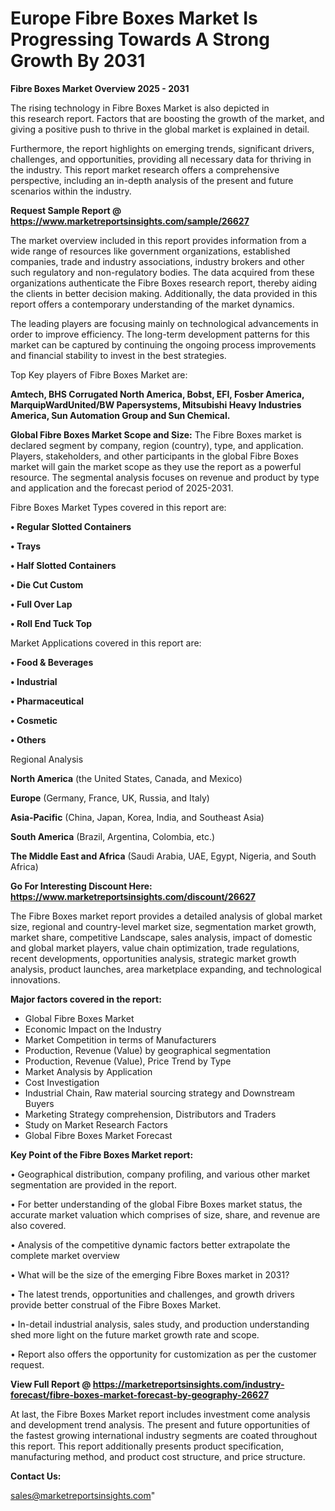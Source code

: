  # Europe Fibre Boxes Market Is Progressing Towards A Strong Growth By 2031

<Strong> Fibre Boxes Market Overview 2025 - 2031</strong>

The rising technology in Fibre Boxes Market is also depicted in this research report. Factors that are boosting the growth of the market, and giving a positive push to thrive in the global market is explained in detail.

Furthermore, the report highlights on emerging trends, significant drivers, challenges, and opportunities, providing all necessary data for thriving in the industry. This report market research offers a comprehensive perspective, including an in-depth analysis of the present and future scenarios within the industry.

<strong>Request Sample Report @ <a href=https://www.marketreportsinsights.com/sample/26627>https://www.marketreportsinsights.com/sample/26627</a></strong>

The market overview included in this report provides information from a wide range of resources like government organizations, established companies, trade and industry associations, industry brokers and other such regulatory and non-regulatory bodies. The data acquired from these organizations authenticate the Fibre Boxes research report, thereby aiding the clients in better decision making. Additionally, the data provided in this report offers a contemporary understanding of the market dynamics.

The leading players are focusing mainly on technological advancements in order to improve efficiency. The long-term development patterns for this market can be captured by continuing the ongoing process improvements and financial stability to invest in the best strategies.

Top Key players of Fibre Boxes Market are:

<strong>Amtech, BHS Corrugated North America, Bobst, EFI, Fosber America, MarquipWardUnited/BW Papersystems, Mitsubishi Heavy Industries America, Sun Automation Group and Sun Chemical.</strong>

<strong><b>Global Fibre Boxes Market Scope and Size:</b></strong>
The Fibre Boxes market is declared segment by company, region (country), type, and application. Players, stakeholders, and other participants in the global Fibre Boxes market will gain the market scope as they use the report as a powerful resource. The segmental analysis focuses on revenue and product by type and application and the forecast period of 2025-2031.

Fibre Boxes Market Types covered in this report are:

<strong>• Regular Slotted Containers

• Trays

• Half Slotted Containers

• Die Cut Custom

• Full Over Lap

• Roll End Tuck Top</strong>

Market Applications covered in this report are:

<strong>• Food & Beverages

• Industrial

• Pharmaceutical

• Cosmetic

• Others</strong> 

Regional Analysis

<strong>North America</strong> (the United States, Canada, and Mexico)

<strong>Europe</strong> (Germany, France, UK, Russia, and Italy)

<strong>Asia-Pacific</strong> (China, Japan, Korea, India, and Southeast Asia)

<strong>South America</strong> (Brazil, Argentina, Colombia, etc.)

<strong>The Middle East and Africa</strong> (Saudi Arabia, UAE, Egypt, Nigeria, and South Africa)

<strong>Go For Interesting Discount Here: <a href=https://www.marketreportsinsights.com/discount/26627>https://www.marketreportsinsights.com/discount/26627</a></strong>

The Fibre Boxes market report provides a detailed analysis of global market size, regional and country-level market size, segmentation market growth, market share, competitive Landscape, sales analysis, impact of domestic and global market players, value chain optimization, trade regulations, recent developments, opportunities analysis, strategic market growth analysis, product launches, area marketplace expanding, and technological innovations.

<strong><b>Major factors covered in the report:</b></strong>
<ul>
  <li>Global Fibre Boxes Market </li>
  <li>Economic Impact on the Industry</li>
  <li>Market Competition in terms of Manufacturers</li>
  <li>Production, Revenue (Value) by geographical segmentation</li>
  <li>Production, Revenue (Value), Price Trend by Type</li>
  <li>Market Analysis by Application</li>
  <li>Cost Investigation</li>
  <li>Industrial Chain, Raw material sourcing strategy and Downstream Buyers</li>
  <li>Marketing Strategy comprehension, Distributors and Traders</li>
  <li>Study on Market Research Factors</li>
  <li>Global Fibre Boxes Market Forecast</li>
</ul>

<strong><b>Key Point of the Fibre Boxes Market report:</b></strong>

• Geographical distribution, company profiling, and various other market segmentation are provided in the report.

• For better understanding of the global Fibre Boxes market status, the accurate market valuation which comprises of size, share, and revenue are also covered.

• Analysis of the competitive dynamic factors better extrapolate the complete market overview

• What will be the size of the emerging Fibre Boxes market in 2031?

• The latest trends, opportunities and challenges, and growth drivers provide better construal of the Fibre Boxes Market.

• In-detail industrial analysis, sales study, and production understanding shed more light on the future market growth rate and scope.

• Report also offers the opportunity for customization as per the customer request.

<strong><b>View Full Report @ <a href=https://marketreportsinsights.com/industry-forecast/fibre-boxes-market-forecast-by-geography-26627>https://marketreportsinsights.com/industry-forecast/fibre-boxes-market-forecast-by-geography-26627</a></b></strong>


At last, the Fibre Boxes Market report includes investment come analysis and development trend analysis. The present and future opportunities of the fastest growing international industry segments are coated throughout this report. This report additionally presents product specification, manufacturing method, and product cost structure, and price structure.

<strong>Contact Us:</strong>

sales@marketreportsinsights.com"
